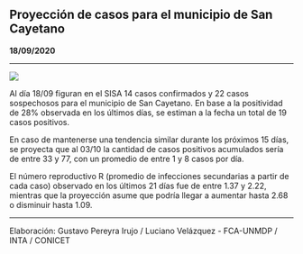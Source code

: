 ## Proyección de casos para el municipio de San Cayetano

**18/09/2020**

---
![](proyección_san_cayetano.png?raw=true)

Al día 18/09 figuran en el SISA 14 casos confirmados y 22 casos sospechosos para el municipio de San Cayetano. En base a la positividad de 28% observada en los últimos días, se estiman a la fecha un total de 19 casos positivos.

En caso de mantenerse una tendencia similar durante los próximos 15 días, se proyecta que al 03/10 la cantidad de casos positivos acumulados sería de entre 33 y 77, con un promedio de entre 1 y 8 casos por día.

El número reproductivo R (promedio de infecciones secundarias a partir de cada caso) observado en los últimos 21 días fue de entre 1.37 y 2.22, mientras que la proyección asume que podría llegar a aumentar hasta 2.68 o disminuir hasta 1.09. 

---

Elaboración: Gustavo Pereyra Irujo / Luciano Velázquez - FCA-UNMDP / INTA / CONICET


